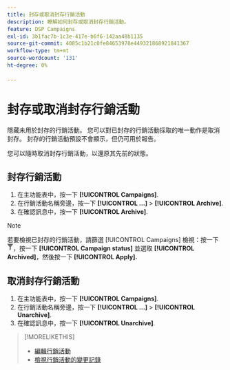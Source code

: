 ```yaml
---
title: 封存或取消封存行銷活動
description: 瞭解如何封存或取消封存行銷活動。
feature: DSP Campaigns
exl-id: 3b1fac7b-1c3e-417e-b6f6-142aa48b1135
source-git-commit: 4085c1b21c0fe84653978e449321868921841367
workflow-type: tm+mt
source-wordcount: '131'
ht-degree: 0%

---
```


# 封存或取消封存行銷活動

隱藏未用於封存的行銷活動。 您可以對已封存的行銷活動採取的唯一動作是取消封存。 封存的行銷活動預設不會顯示，但仍可用於報告。

您可以隨時取消封存行銷活動，以還原其先前的狀態。

## 封存行銷活動

1. 在主功能表中，按一下 **[!UICONTROL Campaigns]**.
1. 在行銷活動名稱旁邊，按一下  **[!UICONTROL ...]** > **[!UICONTROL Archive]**.
1. 在確認訊息中，按一下 **[!UICONTROL Archive]**.

>[!NOTE]
>
>若要檢視已封存的行銷活動，請篩選 [!UICONTROL Campaigns] 檢視：按一下 ![篩選按鈕](/help/dsp/assets/filter.png)，按一下 **[!UICONTROL Campaign status]** 並選取 **[!UICONTROL Archived]**，然後按一下 **[!UICONTROL Apply].**

## 取消封存行銷活動

1. 在主功能表中，按一下 **[!UICONTROL Campaigns]**.
1. 在行銷活動名稱旁邊，按一下  **[!UICONTROL ...]** > **[!UICONTROL Unarchive]**.
1. 在確認訊息中，按一下 **[!UICONTROL Unarchive]**.

>[!MORELIKETHIS]
>
>* [編輯行銷活動](campaign-edit.md)
>* [檢視行銷活動的變更記錄](campaign-change-log.md)
